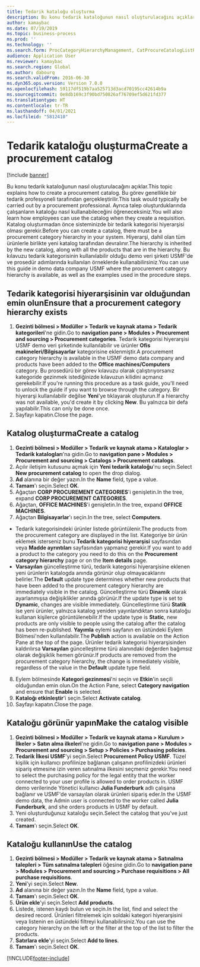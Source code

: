 ```yaml
---
title: Tedarik kataloğu oluşturma
description: Bu konu tedarik kataloğunun nasıl oluşturulacağını açıklar.
author: kamaybac
ms.date: 07/19/2019
ms.topic: business-process
ms.prod: ''
ms.technology: ''
ms.search.form: ProcCategoryHierarchyManagement, CatProcureCatalogListPage, CatProcureCatalogCreate, CatProcureCatalogEdit, SysPolicyListPage, SysPolicy, CatCatalogPolicyRule, PurchReqTableListPage, PurchReqCreate, PurchReqTable, PurchReqAddItem
audience: Application User
ms.reviewer: kamaybac
ms.search.region: Global
ms.author: dabourq
ms.search.validFrom: 2016-06-30
ms.dyn365.ops.version: Version 7.0.0
ms.openlocfilehash: 59117df519b7aa525713d3acd70195cc42614b9a
ms.sourcegitcommit: 0e8db169c3f90bd750826af76709ef5d621fd377
ms.translationtype: HT
ms.contentlocale: tr-TR
ms.lasthandoff: 04/01/2021
ms.locfileid: "5812410"
---
```

# <a name="create-a-procurement-catalog"></a><span data-ttu-id="991c1-103">Tedarik kataloğu oluşturma</span><span class="sxs-lookup"><span data-stu-id="991c1-103">Create a procurement catalog</span></span>

[!include [banner](../../includes/banner.md)]

<span data-ttu-id="991c1-104">Bu konu tedarik kataloğunun nasıl oluşturulacağını açıklar.</span><span class="sxs-lookup"><span data-stu-id="991c1-104">This topic explains how to create a procurement catalog.</span></span> <span data-ttu-id="991c1-105">Bu görev genellikle bir tedarik profesyoneli tarafından gerçekleştirilir.</span><span class="sxs-lookup"><span data-stu-id="991c1-105">This task would typically be carried out by a procurement professional.</span></span> <span data-ttu-id="991c1-106">Ayrıca talep oluşturduklarında çalışanların kataloğu nasıl kullanabileceğini öğreneceksiniz.</span><span class="sxs-lookup"><span data-stu-id="991c1-106">You will also learn how employees can use the catalog when they create a requisition.</span></span> <span data-ttu-id="991c1-107">Katalog oluşturmadan önce sisteminizde bir tedarik kategorisi hiyerarşisi olması gerekir.</span><span class="sxs-lookup"><span data-stu-id="991c1-107">Before you can create a catalog, there must be a procurement category hierarchy in your system.</span></span> <span data-ttu-id="991c1-108">Hiyerarşi, dahil olan tüm ürünlerle birlikte yeni katalog tarafından devralınır.</span><span class="sxs-lookup"><span data-stu-id="991c1-108">The hierarchy is inherited by the new catalog, along with all the products that are in the hierarchy.</span></span> <span data-ttu-id="991c1-109">Bu kılavuzu tedarik kategorisinin kullanılabilir olduğu demo veri şirketi USMF'de ve prosedür adımlarında kullanılan örneklerde kullanabilirsiniz.</span><span class="sxs-lookup"><span data-stu-id="991c1-109">You can use this guide in demo data company USMF where the procurement category hierarchy is available, as well as the examples used in the procedure steps.</span></span>


## <a name="ensure-that-a-procurement-category-hierarchy-exists"></a><span data-ttu-id="991c1-110">Tedarik kategorisi hiyerarşisinin var olduğundan emin olun</span><span class="sxs-lookup"><span data-stu-id="991c1-110">Ensure that a procurement category hierarchy exists</span></span>
1. <span data-ttu-id="991c1-111">**Gezinti bölmesi > Modüller > Tedarik ve kaynak atama > Tedarik kategorileri**'ne gidin.</span><span class="sxs-lookup"><span data-stu-id="991c1-111">Go to **navigation pane > Modules > Procurement and sourcing > Procurement categories**.</span></span> <span data-ttu-id="991c1-112">Tedarik kategorisi hiyerarşisi USMF demo veri şirketinde kullanılabilir ve ürünler **Ofis makineleri/Bilgisayarlar** kategorisine eklenmiştir.</span><span class="sxs-lookup"><span data-stu-id="991c1-112">A procurement category hierarchy is available in the USMF demo data company and products have been added to the **Office machines/Computers** category.</span></span> <span data-ttu-id="991c1-113">Bu prosedürü bir görev kılavuzu olarak çalıştırıyorsanız kategoride gezinmek istediğinizde kılavuzun kilidini açmanız gerekebilir.</span><span class="sxs-lookup"><span data-stu-id="991c1-113">If you're running this procedure as a task guide, you'll need to unlock the guide if you want to browse through the category.</span></span> <span data-ttu-id="991c1-114">Bir hiyerarşi kullanılabilir değilse **Yeni**'ye tıklayarak oluşturun.</span><span class="sxs-lookup"><span data-stu-id="991c1-114">If a hierarchy was not available, you'd create it by clicking **New**.</span></span> <span data-ttu-id="991c1-115">Bu yalnızca bir defa yapılabilir.</span><span class="sxs-lookup"><span data-stu-id="991c1-115">This can only be done once.</span></span>  
2. <span data-ttu-id="991c1-116">Sayfayı kapatın.</span><span class="sxs-lookup"><span data-stu-id="991c1-116">Close the page.</span></span>

## <a name="create-a-catalog"></a><span data-ttu-id="991c1-117">Katalog oluşturma</span><span class="sxs-lookup"><span data-stu-id="991c1-117">Create a catalog</span></span>
1. <span data-ttu-id="991c1-118">**Gezinti bölmesi > Modüller > Tedarik ve kaynak atama > Kataloglar > Tedarik katalogları**'na gidin.</span><span class="sxs-lookup"><span data-stu-id="991c1-118">Go to **navigation pane > Modules > Procurement and sourcing > Catalogs > Procurement catalogs**.</span></span>
2. <span data-ttu-id="991c1-119">Açılır iletişim kutusunu açmak için **Yeni tedarik kataloğu**'nu seçin.</span><span class="sxs-lookup"><span data-stu-id="991c1-119">Select **New procurement catalog** to open the drop dialog.</span></span>
3. <span data-ttu-id="991c1-120">**Ad** alanına bir değer yazın.</span><span class="sxs-lookup"><span data-stu-id="991c1-120">In the **Name** field, type a value.</span></span>
4. <span data-ttu-id="991c1-121">**Tamam**'ı seçin.</span><span class="sxs-lookup"><span data-stu-id="991c1-121">Select **OK**.</span></span>
5. <span data-ttu-id="991c1-122">Ağaçtan **CORP PROCUREMENT CATEGORIES**'i genişletin.</span><span class="sxs-lookup"><span data-stu-id="991c1-122">In the tree, expand **CORP PROCUREMENT CATEGORIES**.</span></span>
6. <span data-ttu-id="991c1-123">Ağaçtan, **OFFICE MACHINES**'i genişletin.</span><span class="sxs-lookup"><span data-stu-id="991c1-123">In the tree, expand **OFFICE MACHINES**.</span></span>
7. <span data-ttu-id="991c1-124">Ağaçtan **Bilgisayarlar**'ı seçin.</span><span class="sxs-lookup"><span data-stu-id="991c1-124">In the tree, select **Computers**.</span></span>

  - <span data-ttu-id="991c1-125">Tedarik kategorisindeki ürünler listede görüntülenir.</span><span class="sxs-lookup"><span data-stu-id="991c1-125">The products from the procurement category are displayed in the list.</span></span> <span data-ttu-id="991c1-126">Kategoriye bir ürün eklemek isterseniz bunu **Tedarik kategorisi hiyerarşisi** sayfasından veya **Madde ayrıntıları** sayfasından yapmanız gerekir.</span><span class="sxs-lookup"><span data-stu-id="991c1-126">If you want to add a product to the category you need to do this on the **Procurement category hierarchy** page or on the **Item details** page.</span></span>  
  - <span data-ttu-id="991c1-127">**Varsayılan** güncelleştirme türü, tedarik kategorisi hiyerarşisine eklenen yeni ürünlerin katalogda anında görünür olup olmayacaklarını belirler.</span><span class="sxs-lookup"><span data-stu-id="991c1-127">The **Default** update type determines whether new products that have been added to the procurement category hierarchy are immediately visible in the catalog.</span></span> <span data-ttu-id="991c1-128">Güncelleştirme türü **Dinamik** olarak ayarlanmışsa değişiklikler anında görünür.</span><span class="sxs-lookup"><span data-stu-id="991c1-128">If the update type is set to **Dynamic**, changes are visible immediately.</span></span> <span data-ttu-id="991c1-129">Güncelleştirme türü **Statik** ise yeni ürünler, yalnızca katalog yeniden yayınlandıktan sonra kataloğu kullanan kişilerce görüntülenebilir.</span><span class="sxs-lookup"><span data-stu-id="991c1-129">If the update type is **Static**, new products are only visible to people using the catalog after the catalog has been re-published.</span></span> <span data-ttu-id="991c1-130">**Yayımla** eylemi sayfanın en üstündeki Eylem Bölmesi'nden kullanılabilir.</span><span class="sxs-lookup"><span data-stu-id="991c1-130">The **Publish** action is available on the Action Pane at the top of the page.</span></span> <span data-ttu-id="991c1-131">Ürünler tedarik kategorisi hiyerarşisinden kaldırılırsa **Varsayılan** güncelleştirme türü alanındaki değerden bağımsız olarak değişiklik hemen görünür.</span><span class="sxs-lookup"><span data-stu-id="991c1-131">If products are removed from the procurement category hierarchy, the change is immediately visible, regardless of the value in the **Default** update type field.</span></span>  

8. <span data-ttu-id="991c1-132">Eylem bölmesinde **Kategori gezinmesi**'ni seçin ve **Etkin**'in seçili olduğundan emin olun.</span><span class="sxs-lookup"><span data-stu-id="991c1-132">On the Action Pane, select **Category navigation** and ensure that **Enable** is selected.</span></span>
9. <span data-ttu-id="991c1-133">**Kataloğı etkinleştir**'i seçin.</span><span class="sxs-lookup"><span data-stu-id="991c1-133">Select **Activate catalog**.</span></span>
10. <span data-ttu-id="991c1-134">Sayfayı kapatın.</span><span class="sxs-lookup"><span data-stu-id="991c1-134">Close the page.</span></span>

## <a name="make-the-catalog-visible"></a><span data-ttu-id="991c1-135">Kataloğu görünür yapın</span><span class="sxs-lookup"><span data-stu-id="991c1-135">Make the catalog visible</span></span>
1. <span data-ttu-id="991c1-136">**Gezinti bölmesi > Modüller > Tedarik ve kaynak atama > Kurulum > İlkeler > Satın alma ilkeleri**'ne gidin.</span><span class="sxs-lookup"><span data-stu-id="991c1-136">Go to **navigation pane > Modules > Procurement and sourcing > Setup > Policies > Purchasing policies**.</span></span>
2. <span data-ttu-id="991c1-137">**Tedarik İlkesi USMF**'yi seçin.</span><span class="sxs-lookup"><span data-stu-id="991c1-137">Select **Procurement Policy USMF**.</span></span> <span data-ttu-id="991c1-138">Tüzel kişilik için kullanıcı profilinize bağlanan çalışanın profilinizdeki ürünleri sipariş etmesine izin veren satınalma ilkesini seçmeniz gerekir.</span><span class="sxs-lookup"><span data-stu-id="991c1-138">You need to select the purchasing policy for the legal entity that the worker connected to your user profile is allowed to order products in.</span></span> <span data-ttu-id="991c1-139">USMF demo verilerinde Yönetici kullanıcı **Julia Funderburk** adlı çalışana bağlanır ve USMF'de varsayılan olarak ürünleri sipariş eder.</span><span class="sxs-lookup"><span data-stu-id="991c1-139">In the USMF demo data, the Admin user is connected to the worker called **Julia Funderburk**, and she orders products in USMF by default.</span></span>  
3. <span data-ttu-id="991c1-140">Yeni oluşturduğunuz kataloğu seçin.</span><span class="sxs-lookup"><span data-stu-id="991c1-140">Select the catalog that you've just created.</span></span>
4. <span data-ttu-id="991c1-141">**Tamam**'ı seçin.</span><span class="sxs-lookup"><span data-stu-id="991c1-141">Select **OK**.</span></span>

## <a name="use-the-catalog"></a><span data-ttu-id="991c1-142">Kataloğu kullanın</span><span class="sxs-lookup"><span data-stu-id="991c1-142">Use the catalog</span></span>
1. <span data-ttu-id="991c1-143">**Gezinti bölmesi > Modüller > Tedarik ve kaynak atama > Satınalma talepleri > Tüm satınalma talepleri** öğesine gidin.</span><span class="sxs-lookup"><span data-stu-id="991c1-143">Go to **navigation pane > Modules > Procurement and sourcing > Purchase requisitions > All purchase requisitions**.</span></span>
2. <span data-ttu-id="991c1-144">**Yeni**'yi seçin.</span><span class="sxs-lookup"><span data-stu-id="991c1-144">Select **New**.</span></span>
3. <span data-ttu-id="991c1-145">**Ad** alanına bir değer yazın.</span><span class="sxs-lookup"><span data-stu-id="991c1-145">In the **Name** field, type a value.</span></span>
4. <span data-ttu-id="991c1-146">**Tamam**'ı seçin.</span><span class="sxs-lookup"><span data-stu-id="991c1-146">Select **OK**.</span></span>
5. <span data-ttu-id="991c1-147">**Ürün ekle**'yi seçin.</span><span class="sxs-lookup"><span data-stu-id="991c1-147">Select **Add products**.</span></span>
6. <span data-ttu-id="991c1-148">Listede, istenen kaydı bulun ve seçin.</span><span class="sxs-lookup"><span data-stu-id="991c1-148">In the list, find and select the desired record.</span></span> <span data-ttu-id="991c1-149">Ürünleri filtrelemek için soldaki kategori hiyerarşisini veya listenin en üstündeki filtreyi kullanabilirsiniz.</span><span class="sxs-lookup"><span data-stu-id="991c1-149">You can use the category hierarchy on the left or the filter at the top of the list to filter the products.</span></span>  
7. <span data-ttu-id="991c1-150">**Satırlara ekle**'yi seçin.</span><span class="sxs-lookup"><span data-stu-id="991c1-150">Select **Add to lines**.</span></span>
8. <span data-ttu-id="991c1-151">**Tamam**'ı seçin.</span><span class="sxs-lookup"><span data-stu-id="991c1-151">Select **OK**.</span></span>



[!INCLUDE[footer-include](../../../includes/footer-banner.md)]